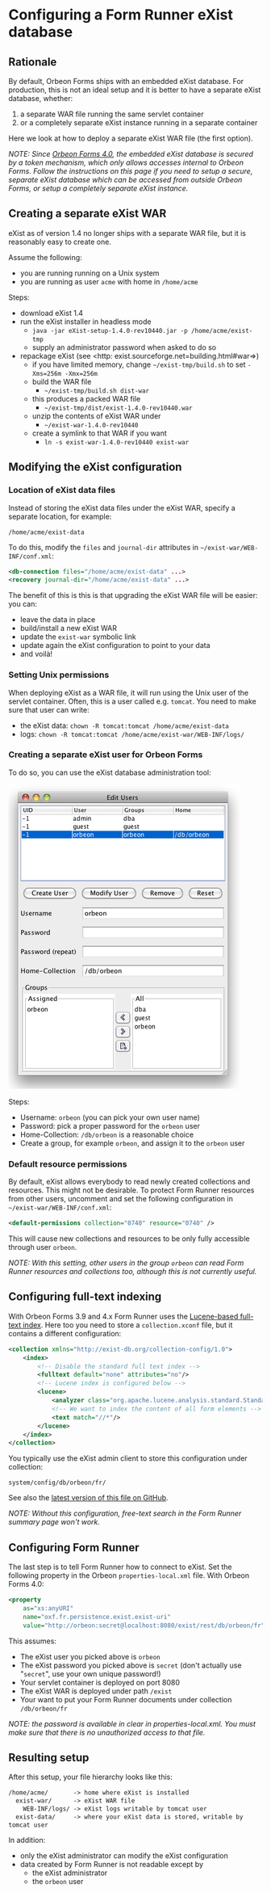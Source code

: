 # Configuring a Form Runner eXist database

<!-- toc -->

## Rationale

By default, Orbeon Forms ships with an embedded eXist database. For production, this is not an ideal setup and it is better to have a separate eXist database, whether:

1. a separate WAR file running the same servlet container
2. or a completely separate eXist instance running in a separate container

Here we look at how to deploy a separate eXist WAR file (the first option).

_NOTE: Since [Orbeon Forms 4.0][1], the embedded eXist database is secured by a token mechanism, which only allows accesses internal to Orbeon Forms. Follow the instructions on this page if you need to setup a secure, separate eXist database which can be accessed from outside Orbeon Forms, or setup a completely separate eXist instance._

## Creating a separate eXist WAR

eXist as of version 1.4 no longer ships with a separate WAR file, but it is reasonably easy to create one.

Assume the following:

* you are running running on a Unix system
* you are running as user `acme` with home in `/home/acme`

Steps:

* download eXist 1.4
* run the eXist installer in headless mode
    * `java -jar eXist-setup-1.4.0-rev10440.jar -p /home/acme/exist-tmp`
    * supply an administrator password when asked to do so
* repackage eXist (see <http: exist.sourceforge.net=building.html#war=>)
    * if you have limited memory, change `~/exist-tmp/build.sh` to set `-Xms=256m -Xmx=256m`
    * build the WAR file
        * `~/exist-tmp/build.sh dist-war`
    * this produces a packed WAR file
        * `~/exist-tmp/dist/exist-1.4.0-rev10440.war`
    * unzip the contents of eXist WAR under
        * `~/exist-war-1.4.0-rev10440`
    * create a symlink to that WAR if you want
        * `ln -s exist-war-1.4.0-rev10440 exist-war`

## Modifying the eXist configuration

### Location of eXist data files

Instead of storing the eXist data files under the eXist WAR, specify a separate location, for example:

```
/home/acme/exist-data
```

To do this, modify the `files` and `journal-dir` attributes in `~/exist-war/WEB-INF/conf.xml`:

```xml
<db-connection files="/home/acme/exist-data" ...>
<recovery journal-dir="/home/acme/exist-data" ...>
```

The benefit of this is this is that upgrading the eXist WAR file will be easier: you can:

* leave the data in place
* build/install a new eXist WAR
* update the `exist-war` symbolic link
* update again the eXist configuration to point to your data
* and voilà!

### Setting Unix permissions

When deploying eXist as a WAR file, it will run using the Unix user of the servlet container. Often, this is a user called e.g. `tomcat`. You need to make sure that user can write:

* the eXist data: `chown -R tomcat:tomcat /home/acme/exist-data`
* logs: `chown -R tomcat:tomcat /home/acme/exist-war/WEB-INF/logs/`

### Creating a separate eXist user for Orbeon Forms

To do so, you can use the eXist database administration tool:

![](/form-runner/images/exist-users.png)

Steps:

* Username: `orbeon` (you can pick your own user name)
* Password: pick a proper password for the `orbeon` user
* Home-Collection: `/db/orbeon` is a reasonable choice
* Create a group, for example `orbeon`, and assign it to the `orbeon` user

### Default resource permissions

By default, eXist allows everybody to read newly created collections and resources. This might not be desirable. To protect Form Runner resources from other users, uncomment and set the following configuration in `~/exist-war/WEB-INF/conf.xml`:

```xml
<default-permissions collection="0740" resource="0740" />
```

This will cause new collections and resources to be only fully accessible through user `orbeon`.

_NOTE: With this setting, other users in the group `orbeon` can read Form Runner resources and collections too, although this is not currently useful._

## Configuring full-text indexing

With Orbeon Forms 3.9 and 4.x Form Runner uses the [Lucene-based full-text index][4]. Here too you need to store a `collection.xconf` file, but it contains a different configuration:

```xml
<collection xmlns="http://exist-db.org/collection-config/1.0">
    <index>
        <!-- Disable the standard full text index -->
        <fulltext default="none" attributes="no"/>
        <!-- Lucene index is configured below -->
        <lucene>
            <analyzer class="org.apache.lucene.analysis.standard.StandardAnalyzer"/>
            <!-- We want to index the content of all form elements -->
            <text match="//*"/>
        </lucene>
    </index>
</collection>
```

You typically use the eXist admin client to store this configuration under collection:

```
system/config/db/orbeon/fr/
```

See also the [latest version of this file on GitHub][5].

_NOTE: Without this configuration, free-text search in the Form Runner summary page won't work._

## Configuring Form Runner

The last step is to tell Form Runner how to connect to eXist. Set the following property in the Orbeon `properties-local.xml` file. With Orbeon Forms 4.0:

```xml
<property
    as="xs:anyURI"
    name="oxf.fr.persistence.exist.exist-uri"
    value="http://orbeon:secret@localhost:8080/exist/rest/db/orbeon/fr"/>
```

This assumes:

* The eXist user you picked above is `orbeon`
* The eXist password you picked above is `secret` (don't actually use "`secret`", use your own unique password!)
* Your servlet container is deployed on port 8080
* The eXist WAR is deployed under path `/exist`
* Your want to put your Form Runner documents under collection `/db/orbeon/fr`

_NOTE: the password is available in clear in properties-local.xml. You must make sure that there is no unauthorized access to that file._

## Resulting setup

After this setup, your file hierarchy looks like this:

```
/home/acme/       -> home where eXist is installed
  exist-war/      -> eXist WAR file
    WEB-INF/logs/ -> eXist logs writable by tomcat user
  exist-data/     -> where your eXist data is stored, writable by tomcat user
```

In addition:

* only the eXist administrator can modify the eXist configuration
* data created by Form Runner is not readable except by
    * the eXist administrator
    * the `orbeon` user

[1]: http://wiki.orbeon.com/forms/doc/developer-guide/release-notes/40
[3]: http://exist-db.org/ftlegacy.html
[4]: http://exist-db.org/exist/apps/doc/lucene.xml
[5]: https://github.com/orbeon/orbeon-forms/blob/master/data/system/config/db/orbeon/fr/collection.xconf
